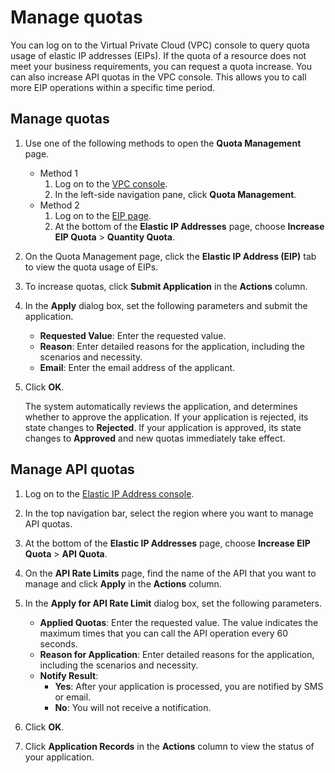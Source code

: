 # Manage quotas

You can log on to the Virtual Private Cloud \(VPC\) console to query quota usage of elastic IP addresses \(EIPs\). If the quota of a resource does not meet your business requirements, you can request a quota increase. You can also increase API quotas in the VPC console. This allows you to call more EIP operations within a specific time period.

## Manage quotas

1.  Use one of the following methods to open the **Quota Management** page.

    -   Method 1
        1.  Log on to the [VPC console](https://vpcnext.console.aliyun.com/vpc).
        2.  In the left-side navigation pane, click **Quota Management**.
    -   Method 2
        1.  Log on to the [EIP page](https://vpc.console.aliyun.com/eip).
        2.  At the bottom of the **Elastic IP Addresses** page, choose **Increase EIP Quota** \> **Quantity Quota**.
2.  On the Quota Management page, click the **Elastic IP Address \(EIP\)** tab to view the quota usage of EIPs.

3.  To increase quotas, click **Submit Application** in the **Actions** column.

4.  In the **Apply** dialog box, set the following parameters and submit the application.

    -   **Requested Value**: Enter the requested value.
    -   **Reason**: Enter detailed reasons for the application, including the scenarios and necessity.
    -   **Email**: Enter the email address of the applicant.
5.  Click **OK**.

    The system automatically reviews the application, and determines whether to approve the application. If your application is rejected, its state changes to **Rejected**. If your application is approved, its state changes to **Approved** and new quotas immediately take effect.


## Manage API quotas

1.  Log on to the [Elastic IP Address console](https://vpc.console.aliyun.com/eip).

2.  In the top navigation bar, select the region where you want to manage API quotas.

3.  At the bottom of the **Elastic IP Addresses** page, choose **Increase EIP Quota** \> **API Quota**.

4.  On the **API Rate Limits** page, find the name of the API that you want to manage and click **Apply** in the **Actions** column.

5.  In the **Apply for API Rate Limit** dialog box, set the following parameters.

    -   **Applied Quotas**: Enter the requested value. The value indicates the maximum times that you can call the API operation every 60 seconds.
    -   **Reason for Application**: Enter detailed reasons for the application, including the scenarios and necessity.
    -   **Notify Result**:
        -   **Yes**: After your application is processed, you are notified by SMS or email.
        -   **No**: You will not receive a notification.
6.  Click **OK**.

7.  Click **Application Records** in the **Actions** column to view the status of your application.


